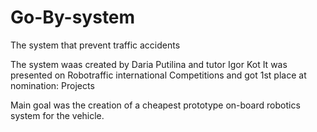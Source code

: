 # Go-By-system
The system that prevent traffic accidents

The system waas created by Daria Putilina and tutor Igor Kot
It was presented on Robotraffic international Competitions and got 1st place at nomination: Projects

Main goal was the creation of a cheapest prototype on-board robotics system for the vehicle. 


